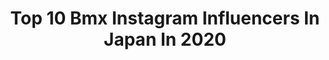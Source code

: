 ---
title: Top 10 Bmx Instagram Influencers In Japan In 2020
description: >-
  Find top bmx Instagram influencers in Japan in 2020. Most popular hashtags: #bmx #bmxstreet #bmx4life #bmxlife.
platform: Instagram
profiles:
  - username: "mikiiibata77"
    fullname: >-
      Miki Iibata 飯端 美樹
    location: "Japan"
    followers: 7319
    engagement: 1078
    commentsToLikes: 0.015522
    id: ck5cfir1fn1it0i11l273l7qa
    verified: false
    hashtags: "#workoutstyle, #hellomarch, #bikelife, #fitnesslife"
  - username: "shoa_bmx"
    fullname: >-
      Shoa Matsumoto
    location: "Japan"
    followers: 5478
    engagement: 1923
    commentsToLikes: 0.025147
    id: ck8t9l7wnoi7z0j78nssjbz3t
    verified: false
    hashtags: "#bmx4life, #profileracing, #etnies, #bmxisfun"
  - username: "zarigani0518yuto"
    fullname: >-
      Yuto Hiramatsu
    location: "Japan"
    followers: 6784
    engagement: 3979
    commentsToLikes: 0.008233
    id: ck0w26tc4mvs20i19p7az48od
    verified: false
    hashtags: "#kids, #bmx4life, #bmxforlife, #bmxlife"
  - username: "rimbmx"
    fullname: >-
      Rim Nakamura/中村 輪夢
    location: "Japan"
    followers: 34226
    engagement: 696
    commentsToLikes: 0.014081
    id: ck0w26udsmvwk0i19i7p9msnw
    verified: true
    hashtags: "#battleofhastings, #sourcebmx, #fise, #oneobsession"
  - username: "tristanaarts"
    fullname: >-
      Tristan Aarts
    location: "Japan"
    followers: 7522
    engagement: 761
    commentsToLikes: 0.018733
    id: ck6tmkwyx81170j71wdvagc06
    verified: false
    hashtags: "#fresh, #blackedout, #thevillage, #bikes"
  - username: "keiryo_bmx"
    fullname: >-
      🌴 𝐊𝐄𝐈𝐑𝐘𝐎 𝐊𝐔𝐃𝐎 🌴
    location: "Japan"
    followers: 5745
    engagement: 1658
    commentsToLikes: 0.026530
    id: ck5cb82i1ewzf0i11kxahehxv
    verified: false
    hashtags: "#bmxstreet, #daystate, #bmxforever, #newtrick"
  - username: "danielyoneta"
    fullname: >-
      DaisukeDanielYoneta/米田大輔
    location: "Japan"
    followers: 10658
    engagement: 537
    commentsToLikes: 0.008695
    id: ck5pxcaa0r3kw0i11l1g0evj7
    verified: false
    hashtags: "#minamichitatown, #animaltattoo, #audisline, #a6avant"
  - username: "tokushima_erika"
    fullname: >-
      徳島えりか（日本テレビアナウンサー）
    location: "Japan"
    followers: 90767
    engagement: 928
    commentsToLikes: 0.006048
    id: ck15qdixv2c6l0i1956liha3l
    verified: true
    hashtags: "#150daystogo, #zip, #bmx, #exit"
  - username: "yamamoto_hiroyuki.ntv"
    fullname: >-
      山本紘之
    location: "Japan"
    followers: 13804
    engagement: 802
    commentsToLikes: 0.006343
    id: ck6ucc93teqwv0j71qrpp373o
    verified: true
    hashtags: "#totti, #going, #pk, #newszero"
  - username: "idolpunchracco"
    fullname: >-
      idolpunchracco
    location: "Japan"
    followers: 20736
    engagement: 522
    commentsToLikes: 0.003507
    id: ck5hm1ambl7jx0i11xkhr0ap1
    verified: false
    hashtags: "#bmx, #street, #gshock, #emerica"
---